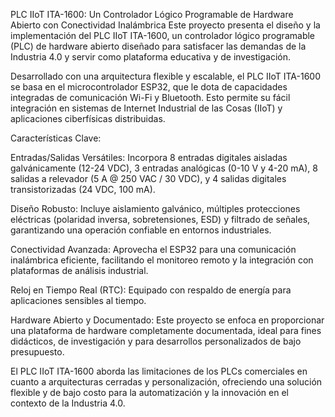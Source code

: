 PLC IIoT ITA-1600: Un Controlador Lógico Programable de Hardware Abierto con Conectividad Inalámbrica
Este proyecto presenta el diseño y la implementación del PLC IIoT ITA-1600, un controlador lógico programable (PLC) de hardware abierto diseñado para satisfacer las demandas de la Industria 4.0 y servir como plataforma educativa y de investigación.

Desarrollado con una arquitectura flexible y escalable, el PLC IIoT ITA-1600 se basa en el microcontrolador ESP32, que le dota de capacidades integradas de comunicación Wi-Fi y Bluetooth. Esto permite su fácil integración en sistemas de Internet Industrial de las Cosas (IIoT) y aplicaciones ciberfísicas distribuidas.

Características Clave:

Entradas/Salidas Versátiles: Incorpora 8 entradas digitales aisladas galvánicamente (12-24 VDC), 3 entradas analógicas (0-10 V y 4-20 mA), 8 salidas a relevador (5 A @ 250 VAC / 30 VDC), y 4 salidas digitales transistorizadas (24 VDC, 100 mA).

Diseño Robusto: Incluye aislamiento galvánico, múltiples protecciones eléctricas (polaridad inversa, sobretensiones, ESD) y filtrado de señales, garantizando una operación confiable en entornos industriales.

Conectividad Avanzada: Aprovecha el ESP32 para una comunicación inalámbrica eficiente, facilitando el monitoreo remoto y la integración con plataformas de análisis industrial.

Reloj en Tiempo Real (RTC): Equipado con respaldo de energía para aplicaciones sensibles al tiempo.

Hardware Abierto y Documentado: Este proyecto se enfoca en proporcionar una plataforma de hardware completamente documentada, ideal para fines didácticos, de investigación y para desarrollos personalizados de bajo presupuesto.

El PLC IIoT ITA-1600 aborda las limitaciones de los PLCs comerciales en cuanto a arquitecturas cerradas y personalización, ofreciendo una solución flexible y de bajo costo para la automatización y la innovación en el contexto de la Industria 4.0.
